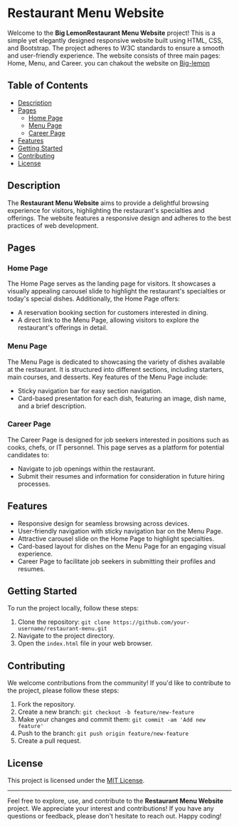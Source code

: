# Restaurant Menu Website

Welcome to the **Big LemonRestaurant Menu Website** project! This is a simple yet elegantly designed responsive website built using HTML, CSS, and Bootstrap. The project adheres to W3C standards to ensure a smooth and user-friendly experience. The website consists of three main pages: Home, Menu, and Career.
you can chakout the website on <a href="[doc:introduction](https://abdul12527.github.io/Big-Lemon/)" target="_blank">Big-lemon</a>

## Table of Contents

- [Description](#description)
- [Pages](#pages)
  - [Home Page](#home-page)
  - [Menu Page](#menu-page)
  - [Career Page](#career-page)
- [Features](#features)
- [Getting Started](#getting-started)
- [Contributing](#contributing)
- [License](#license)

## Description

The **Restaurant Menu Website** aims to provide a delightful browsing experience for visitors, highlighting the restaurant's specialties and offerings. The website features a responsive design and adheres to the best practices of web development.

## Pages

### Home Page

The Home Page serves as the landing page for visitors. It showcases a visually appealing carousel slide to highlight the restaurant's specialties or today's special dishes. Additionally, the Home Page offers:

- A reservation booking section for customers interested in dining.
- A direct link to the Menu Page, allowing visitors to explore the restaurant's offerings in detail.

### Menu Page

The Menu Page is dedicated to showcasing the variety of dishes available at the restaurant. It is structured into different sections, including starters, main courses, and desserts. Key features of the Menu Page include:

- Sticky navigation bar for easy section navigation.
- Card-based presentation for each dish, featuring an image, dish name, and a brief description.

### Career Page

The Career Page is designed for job seekers interested in positions such as cooks, chefs, or IT personnel. This page serves as a platform for potential candidates to:

- Navigate to job openings within the restaurant.
- Submit their resumes and information for consideration in future hiring processes.

## Features

- Responsive design for seamless browsing across devices.
- User-friendly navigation with sticky navigation bar on the Menu Page.
- Attractive carousel slide on the Home Page to highlight specialties.
- Card-based layout for dishes on the Menu Page for an engaging visual experience.
- Career Page to facilitate job seekers in submitting their profiles and resumes.

## Getting Started

To run the project locally, follow these steps:

1. Clone the repository: `git clone https://github.com/your-username/restaurant-menu.git`
2. Navigate to the project directory.
3. Open the `index.html` file in your web browser.

## Contributing

We welcome contributions from the community! If you'd like to contribute to the project, please follow these steps:

1. Fork the repository.
2. Create a new branch: `git checkout -b feature/new-feature`
3. Make your changes and commit them: `git commit -am 'Add new feature'`
4. Push to the branch: `git push origin feature/new-feature`
5. Create a pull request.

## License

This project is licensed under the [MIT License](LICENSE).

---

Feel free to explore, use, and contribute to the **Restaurant Menu Website** project. We appreciate your interest and contributions! If you have any questions or feedback, please don't hesitate to reach out. Happy coding!
